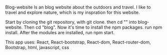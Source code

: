 Blog-website 
Is an blog website about the outdoors and travel. I like to travel and explore nature, which is my inspration for this website. 


Start by cloning the git repository, with git clone. then cd "" into blog-website. Then cd "blog". Now it's time to install the npm packages. run npm install. After the modules are installed, run npm start.

This app uses:
React,
React-bootstrap,
React-dom,
React-router-dom,
Bootstrap,
html,
javascript,
css